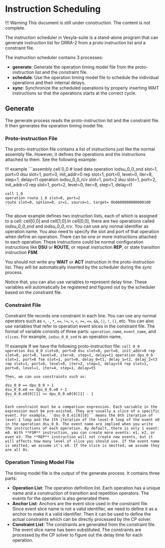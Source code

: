 # Instruction Scheduling

!!! Warning
    This document is still under construction. The content is not complete.

The instruction scheduler in Vesyla-suite is a stand-alone program that can generate instruction list for DRRA-2 from a proto instruction list and a constraint file.

The instruction scheduler contains 3 processes:

* **generate**: Generate the operation timing model file from the proto-instruction list and the constraint file.
* **schedule**: Use the operation timing model file to schedule the individual operations and their internal delays.
* **sync**: Synchronize the scheduled operations by properly inserting WAIT instructions so that the operations starts at the correct cycle.

## Generate

The generate process reads the proto-instruction list and the constraint file. It then generates the operation timing model file.

### Proto-instruction File

The proto-instruction file contains a list of instructions just like the normal assembly file. However, it defines the operations and the instructions attached to them. See the following example:

!!! example
    ```assembly
    cell 0_0
    # load data
    operation iodsu_0_0_snd slot=1, port=0
    dsu slot=1, port=0, init_addr=0
    rep slot=1, port=0, level=0, iter=8, step=1, delay=t1
    operation iodsu_0_0_rcv slot=1, port=2
    dsu slot=1, port=2, init_addr=0
    rep slot=1, port=2, level=0, iter=8, step=1, delay=t1


    cell 1_0
    operation route_1_0 slot=0, port=2
    route slot=0, option=0, sr=1, source=1, target= 0b0000000000000100
    ```

The above example defines two instruction lists, each of which is assigned to a cell: cell[0,0] and cell[1,0].In cell[0,0], there are two operations called *iodsu_0_0_snd* and *iodsu_0_0_rcv*. You can use any normal identifier as operation name. You also need to specify the slot and port of that operation when define an operation. There can be one or more instructions attached to each operation. These instructions could be normal configuration instructions like **DSU** or **ROUTE**, or repeat instruction **REP**, or state transition instruction **FSM**. 

You should not write any **WAIT** or **ACT** instruction in the proto-instruction list. They will be automatically inserted by the scheduler during the *sync* process.

Notice that, you can also use variables to represent delay time. These variables will automatically be registered and figured out by the scheduler based on the constraint file.

### Constraint File

Constraint file records one constraint in each line. You can use any normal operators such as `+`, `-`, `*`, `==`, `!=`, `>`, `<`, `>=`, `<=`, `&&`, `||`, `!`, `()`, etc. You can also use variables that refer to operation event slices in the constraint file. The format of variable consists of three parts: `operation_name`, `event_name`, and `slices`. For example, `iodsu_0_0_snd` is an operation name, 

!!! example
    If we have the following proto-instruction file:
    ```
    cell 0_0
    operation dsu_0_0 slot=0, port=0
    dsu slot=0, port=0, init_addr=0
    rep slot=0, port=0, level=0, iter=8, step=1, delay=t1
    operation dpu_0_0 slot=1, port=0
    fsm slot=1, port=0, delay_0=t1, delay_1=t2, delay_2=t3
    rep slot=1, port=0, level=0, iter=2, step=1, delay=t4
    rep slot=1, port=0, level=1, iter=4, step=1, delay=t5
    ```

    Then, we can use constraints such as:
    ```
    dsu_0_0 == dpu_0_0 + 1
    dsu_0_0.e0 == dpu_0_0.e0 + 1
    dsu_0_0.e0[0][1] >= dpu_0_0.e0[0][1] - 1
    ```

    Each constraint must be a comparison expression. Each variable in the expression must be pre-existed. They are usually a slice of a specific event. For example, ``dsu_0_0.e1[0][0]`` means the 0th iteration of level-1 loop and the 1th iteration of the level-0 loop of the event e0 in the operation dsu_0_0. The event name are implied when you write the instructions of each operation. By default, there is only 1 event: e0. With **FSM** instruction, you can create more events: e1, e2, or even e3. The **REP** instruction will not create new events, but it will affects how many level of slice you should use. If the event name is omitted, we assume it's e0. If the slice is omitted, we assume they are all 0s.

### Operation Timing Model File

The timing model file is the output of the generate process. It contains three parts:

* **Operation List**: The operation definition list. Each operation has a unique name and a construction of transition and repetition operators. The events for the operation is also generated there.
* **Anchor List**: Anchors are the event slice used in the constraint file. Since event slice name is not a valid identifier, we need to define it as a anchor to make it a valid identifier. Then it can be used to define the actual constraints which can be directly processed by the CP solver.
* **Constraint List**: The constraints are generated from the constraint file. The event slice name has been substituted. The constraints are processed by the CP solver to figure out the delay time for each operation.

